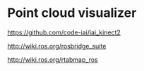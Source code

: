 # Point cloud visualizer

https://github.com/code-iai/iai_kinect2


http://wiki.ros.org/rosbridge_suite


http://wiki.ros.org/rtabmap_ros

